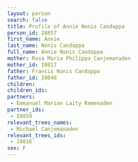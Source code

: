```yaml
---
layout: person
search: false
title: Profile of Annie Nonis Candappa
person_id: I0857
first_name: Annie
last_name: Nonis Candappa
full_name: Annie Nonis Candappa
mother: Rosa Maria Philippa Canjemanaden
mother_id: I0817
father: Francis Nonis Candappa
father_id: I0848
children:
children_ids:
partners:
 - Emmanuel Marian Laity Ramenaden
partner_ids:
 - I0859
relevant_trees_names:
 - Michael Canjemanaden
relevant_trees_ids:
 - I0816
sex: F
---
```


